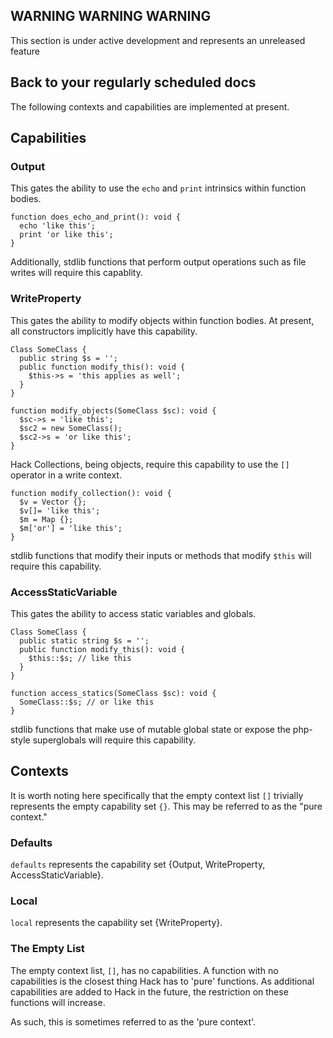 ## WARNING WARNING WARNING

This section is under active development and represents an unreleased feature

## Back to your regularly scheduled docs

The following contexts and capabilities are implemented at present.

## Capabilities

### Output

This gates the ability to use the `echo` and `print` intrinsics within function bodies.

```
function does_echo_and_print(): void {
  echo 'like this';
  print 'or like this';
}
```

Additionally, stdlib functions that perform output operations such as file writes will require this capablity.

### WriteProperty

This gates the ability to modify objects within function bodies. At present, all constructors implicitly have this capability.

```
Class SomeClass {
  public string $s = '';
  public function modify_this(): void {
    $this->s = 'this applies as well';
  }
}

function modify_objects(SomeClass $sc): void {
  $sc->s = 'like this';
  $sc2 = new SomeClass();
  $sc2->s = 'or like this';
}
```

Hack Collections, being objects, require this capability to use the `[]` operator in a write context.

```
function modify_collection(): void {
  $v = Vector {};
  $v[]= 'like this';
  $m = Map {};
  $m['or'] = 'like this';
}
```

stdlib functions that modify their inputs or methods that modify `$this` will require this capability.

### AccessStaticVariable

This gates the ability to access static variables and globals.

```
Class SomeClass {
  public static string $s = '';
  public function modify_this(): void {
    $this::$s; // like this
  }
}

function access_statics(SomeClass $sc): void {
  SomeClass::$s; // or like this  
}
```

stdlib functions that make use of mutable global state or expose the php-style superglobals will require this capability.

## Contexts

It is worth noting here specifically that the empty context list `[]` trivially represents the empty capability set `{}`. This may be referred to as the "pure context."

### Defaults

`defaults` represents the capability set {Output, WriteProperty, AccessStaticVariable}.

### Local

`local` represents the capability set {WriteProperty}.

### The Empty List

The empty context list, `[]`, has no capabilities. A function with no capabilities is the closest thing Hack has to 'pure' functions. As additional capabilities are added to Hack in the future, the restriction on these functions will increase.

As such, this is sometimes referred to as the 'pure context'.